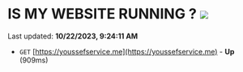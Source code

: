 # IS MY WEBSITE RUNNING ? [![](https://img.shields.io/static/v1?label=Sponsor&message=%E2%9D%A4&logo=GitHub&color=%23fe8e86)](https://github.com/sponsors/<username>)

Last updated: **10/22/2023, 9:24:11 AM**

- `GET` [https://youssefservice.me](https://youssefservice.me) - **Up** (909ms)
